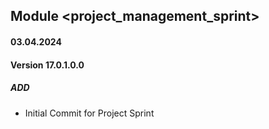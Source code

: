 ## Module <project_management_sprint>

#### 03.04.2024
#### Version 17.0.1.0.0
##### ADD
- Initial Commit for Project Sprint
